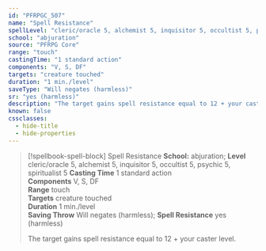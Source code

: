 ```yaml
---
id: "PFRPGC_507"
name: "Spell Resistance"
spellLevel: "cleric/oracle 5, alchemist 5, inquisitor 5, occultist 5, psychic 5, spiritualist 5"
school: "abjuration"
source: "PFRPG Core"
range: "touch"
castingTime: "1 standard action"
components: "V, S, DF"
targets: "creature touched"
duration: "1 min./level"
saveType: "Will negates (harmless)"
sr: "yes (harmless)"
description: "The target gains spell resistance equal to 12 + your caster level."
known: false
cssclasses:
  - hide-title
  - hide-properties
---
```


> [!spellbook-spell-block] Spell Resistance
> **School:** abjuration; **Level** cleric/oracle 5, alchemist 5, inquisitor 5, occultist 5, psychic 5, spiritualist 5
> **Casting Time** 1 standard action  
> **Components** V, S, DF  
> **Range** touch  
> **Targets** creature touched  
> **Duration** 1 min./level  
> **Saving Throw** Will negates (harmless); **Spell Resistance** yes (harmless)
> 
> The target gains spell resistance equal to 12 + your caster level.